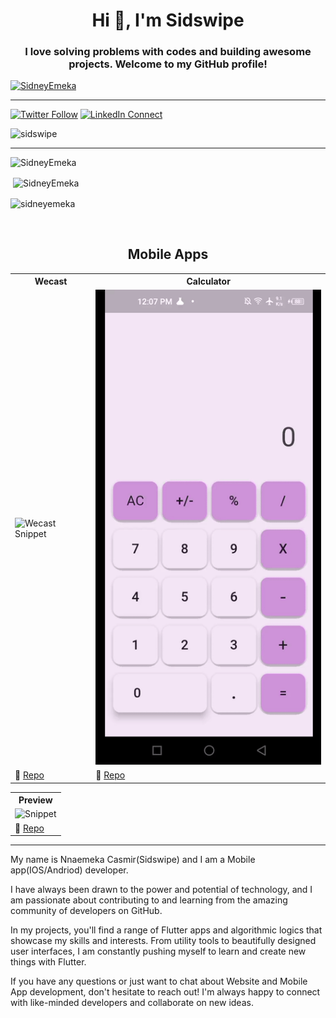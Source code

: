 
<h1 align="center">Hi 👋, I'm Sidswipe</h1>
<h3 align="center">I love solving problems with codes and building awesome projects. Welcome to my GitHub profile!</h3>

<p align="left"> <a href="https://github.com/ryo-ma/github-profile-trophy"><img src="https://github-profile-trophy.vercel.app/?username=SidneyEmeka&theme=onedark" alt="SidneyEmeka" /></a> </p>

---

[![Twitter Follow](https://img.shields.io/twitter/follow/your_twitter_username?label=Follow&style=social)](https://twitter.com/sidswipe)
[![LinkedIn Connect](https://img.shields.io/badge/LinkedIn-Connect-blue)](https://ng.linkedin.com/in/ceze-nnaemeka)
<p align="left"> <img src="https://komarev.com/ghpvc/?username=SidneyEmeka&label=Profile%20views&color=0e75b6&style=flat" alt="sidswipe" /> </p>


---

<p><img src="https://github-readme-stats.vercel.app/api/top-langs?username=SidneyEmeka&show_icons=true&locale=en&layout=compact&theme=onedark" alt="SidneyEmeka" /></p>

<p>&nbsp;<img align="center" src="https://github-readme-stats.vercel.app/api?username=SidneyEmeka&show_icons=true&locale=en&theme=onedark" alt="SidneyEmeka" /></p>

<p><img align="center" src="https://github-readme-streak-stats.herokuapp.com/?user=SidneyEmeka&theme=onedark" alt="sidneyemeka" /></p> <br>
<h2 align="center">Mobile Apps</h2>


<table align="center">
	<tbody width="100">
	<tr>
			<th>Wecast</th>
		<th>Calculator</th>
		</tr>
		<tr>
			<td>
			<img src="https://github.com/SidneyEmeka/myfiles/blob/master/wecast/snippet.gif" alt="Wecast Snippet"></img>
			</td>
	<td>
			<img src="https://github.com/SidneyEmeka/myfiles/blob/master/calculator/snippet.gif" alt="Calculator Snippet"></img>
			</td>
		</tr>
		<tr>
			<td>
				🔗 <a href="https://github.com/SidneyEmeka/Wecast">Repo</a>
			</td>
			<td>
				🔗 <a href="https://github.com/SidneyEmeka/calculator">Repo</a>
			</td>
		</tr>
	</tbody>
</table>
<table align="center">
	<tbody width="100%">
	<tr>
			<th>Preview</th>	
		</tr>
		<tr>
			<td>
			<img src="https://github.com/SidneyEmeka/myfiles/blob/master/write/snippet.gif" alt="Snippet"></img>
			</td>
		</tr>
		<tr>
			<td>
				🔗 <a href="https://github.com/SidneyEmeka/write">Repo</a>
			</td>
		</tr>
	</tbody>
</table>







---

My name is Nnaemeka Casmir(Sidswipe) and I am a Mobile app(IOS/Andriod) developer.

I have always been drawn to the power and potential of technology, and I am passionate about contributing to and learning from the amazing community of developers on GitHub.

In my projects, you'll find a range of Flutter apps and algorithmic logics that showcase my skills and interests. From utility tools to beautifully designed user interfaces, I am constantly pushing myself to learn and create new things with Flutter.

If you have any questions or just want to chat about Website and Mobile App development, don't hesitate to reach out! I'm always happy to connect with like-minded developers and collaborate on new ideas.





<!--<img alt="Top Langs" align="center" src="https://github-readme-stats.vercel.app/api/top-langs/?username=SidneyEmeka&layout=compact"/>

<img alt="My Stats" src ="https://github-readme-stats.vercel.app/api?username=SidneyEmeka&show_icons=true&theme=transparent"/>
-->





